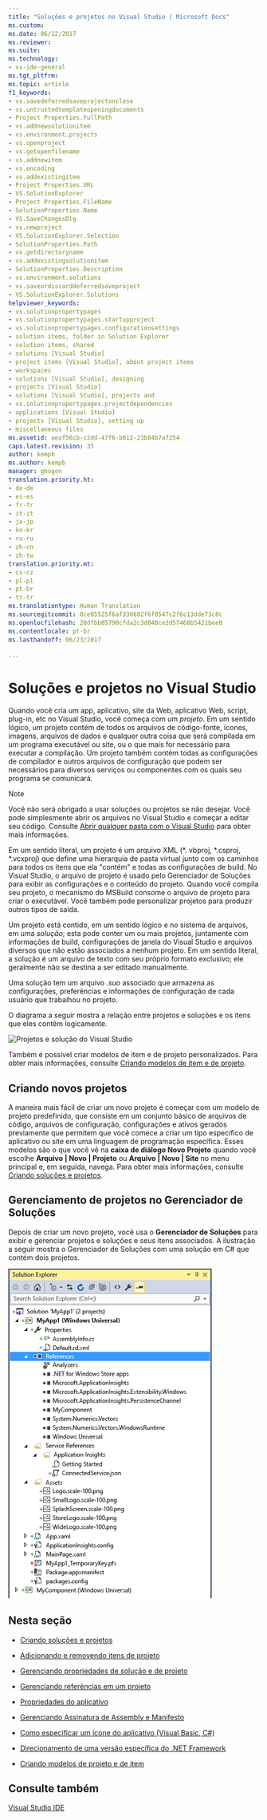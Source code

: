 ```yaml
---
title: "Soluções e projetos no Visual Studio | Microsoft Docs"
ms.custom: 
ms.date: 06/12/2017
ms.reviewer: 
ms.suite: 
ms.technology:
- vs-ide-general
ms.tgt_pltfrm: 
ms.topic: article
f1_keywords:
- vs.savedeferredsaveprojectonclose
- vs.untrustedtemplateopeningdocuments
- Project Properties.FullPath
- vs.addnewsolutionitem
- vs.environment.projects
- vs.openproject
- vs.getopenfilename
- vs.addnewitem
- vs.encoding
- vs.addexistingitem
- Project Properties.URL
- VS.SolutionExplorer
- Project Properties.FileName
- SolutionProperties.Name
- VS.SaveChangesDlg
- vs.newproject
- VS.SolutionExplorer.Selection
- SolutionProperties.Path
- vs.getdirectoryname
- vs.addexistingsolutionitem
- SolutionProperties.Description
- vs.environment.solutions
- vs.saveordiscarddeferredsaveproject
- VS.SolutionExplorer.Solutions
helpviewer_keywords:
- vs.solutionpropertypages
- vs.solutionpropertypages.startupproject
- vs.solutionpropertypages.configurationsettings
- solution items, folder in Solution Explorer
- solution items, shared
- solutions [Visual Studio]
- project items [Visual Studio], about project items
- workspaces
- solutions [Visual Studio], designing
- projects [Visual Studio]
- solutions [Visual Studio], projects and
- vs.solutionpropertypages.projectdependencies
- applications [Visual Studio]
- projects [Visual Studio], setting up
- miscellaneous files
ms.assetid: aeaf56cb-c2dd-47f6-b012-23b84b7a7254
caps.latest.revision: 35
author: kempb
ms.author: kempb
manager: ghogen
translation.priority.ht:
- de-de
- es-es
- fr-fr
- it-it
- ja-jp
- ko-kr
- ru-ru
- zh-cn
- zh-tw
translation.priority.mt:
- cs-cz
- pl-pl
- pt-br
- tr-tr
ms.translationtype: Human Translation
ms.sourcegitcommit: 8ce85525f6af336682f6f8547c2f6c13dde73c8c
ms.openlocfilehash: 28dfbb85790cfda2c3d840ce2d57468b5421bee0
ms.contentlocale: pt-br
ms.lasthandoff: 06/23/2017

---
```

# <a name="solutions-and-projects-in-visual-studio"></a>Soluções e projetos no Visual Studio
Quando você cria um app, aplicativo, site da Web, aplicativo Web, script, plug-in, etc no Visual Studio, você começa com um *projeto*. Em um sentido lógico, um projeto contém de todos os arquivos de código-fonte, ícones, imagens, arquivos de dados e qualquer outra coisa que será compilada em um programa executável ou site, ou o que mais for necessário para executar a compilação.  Um projeto também contém todas as configurações de compilador e outros arquivos de configuração que podem ser necessários para diversos serviços ou componentes com os quais seu programa se comunicará.

> [!NOTE]
>  Você não será obrigado a usar soluções ou projetos se não desejar. Você pode simplesmente abrir os arquivos no Visual Studio e começar a editar seu código. Consulte [Abrir qualquer pasta com o Visual Studio](https://blogs.msdn.microsoft.com/visualstudio/2016/04/12/open-any-folder-with-visual-studio-15-preview/) para obter mais informações.


 Em um sentido literal, um projeto é um arquivo XML (*. vbproj, \*.csproj, \*.vcxproj) que define uma hierarquia de pasta virtual junto com os caminhos para todos os itens que ela "contém" e todas as configurações de build. No Visual Studio, o arquivo de projeto é usado pelo Gerenciador de Soluções para exibir as configurações e o conteúdo do projeto. Quando você compila seu projeto, o mecanismo do MSBuild consome o arquivo de projeto para criar o executável. Você também pode personalizar projetos para produzir outros tipos de saída.  

 Um projeto está contido, em um sentido lógico e no sistema de arquivos, em uma *solução*; esta pode conter um ou mais projetos, juntamente com informações de build, configurações de janela do Visual Studio e arquivos diversos que não estão associados a nenhum projeto. Em um sentido literal, a solução é um arquivo de texto com seu próprio formato exclusivo; ele geralmente não se destina a ser editado manualmente.  

 Uma solução tem um arquivo *.suo* associado que armazena as configurações, preferências e informações de configuração de cada usuário que trabalhou no projeto.  

 O diagrama a seguir mostra a relação entre projetos e soluções e os itens que eles contêm logicamente.  

 ![Projetos e solução do Visual Studio](~/ide/media/vside-project-diagram.png)  

 Também é possível criar modelos de item e de projeto personalizados. Para obter mais informações, consulte [Criando modelos de item e de projeto](../ide/creating-project-and-item-templates.md).  

## <a name="creating-new-projects"></a>Criando novos projetos  
 A maneira mais fácil de criar um novo projeto é começar com um modelo de projeto predefinido, que consiste em um conjunto básico de arquivos de código, arquivos de configuração, configurações e ativos gerados previamente que permitem que você comece a criar um tipo específico de aplicativo ou site em uma linguagem de programação específica. Esses modelos são o que você vê na **caixa de diálogo Novo Projeto** quando você escolhe **Arquivo &#124; Novo &#124; Projeto** ou **Arquivo &#124; Novo &#124; Site** no menu principal e, em seguida, navega. Para obter mais informações, consulte [Criando soluções e projetos](../ide/creating-solutions-and-projects.md).  

## <a name="managing-projects-in-solution-explorer"></a>Gerenciamento de projetos no Gerenciador de Soluções  
 Depois de criar um novo projeto, você usa o **Gerenciador de Soluções** para exibir e gerenciar projetos e soluções e seus itens associados. A ilustração a seguir mostra o Gerenciador de Soluções com uma solução em C# que contém dois projetos.  

 ![Gerenciador de Soluções](../ide/media/vs2015_solution_explorer.png "vs2015_solution_explorer")  

## <a name="in-this-section"></a>Nesta seção  

-   [Criando soluções e projetos](../ide/creating-solutions-and-projects.md)  

-   [Adicionando e removendo itens de projeto](../ide/adding-and-removing-project-items.md)  

-   [Gerenciando propriedades de solução e de projeto](../ide/managing-project-and-solution-properties.md)  

-   [Gerenciando referências em um projeto](../ide/managing-references-in-a-project.md)  

-   [Propriedades do aplicativo](../ide/application-properties.md)  

-   [Gerenciando Assinatura de Assembly e Manifesto](../ide/managing-assembly-and-manifest-signing.md)  

-   [Como especificar um ícone do aplicativo (Visual Basic, C#)](../ide/how-to-specify-an-application-icon-visual-basic-csharp.md)  

-   [Direcionamento de uma versão específica do .NET Framework](../ide/targeting-a-specific-dotnet-framework-version.md)  

-   [Criando modelos de projeto e de item](../ide/creating-project-and-item-templates.md)  

## <a name="see-also"></a>Consulte também  
 [Visual Studio IDE](../ide/visual-studio-ide.md)

